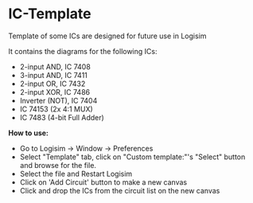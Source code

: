 # IC-Template
 
 Template of some ICs are designed for future use in Logisim

 It contains the diagrams for the following ICs:
 - 2-input AND, IC 7408
 - 3-input AND, IC 7411
 - 2-input OR, IC 7432
 - 2-input XOR, IC 7486
 - Inverter (NOT), IC 7404
 - IC 74153 (2x 4:1 MUX)
 - IC 7483 (4-bit Full Adder)

**How to use:**
 - Go to Logisim -> Window -> Preferences
 - Select "Template" tab, click on "Custom template:"'s "Select" button and browse for the file.
 - Select the file and Restart Logisim
 - Click on 'Add Circuit' button to make a new canvas
 - Click and drop the ICs from the circuit list on the new canvas